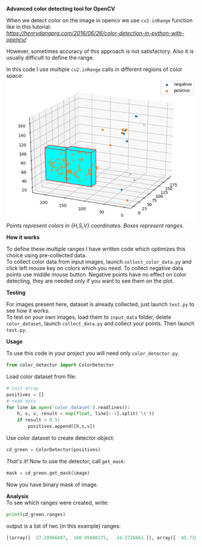 **Advanced color detecting tool for OpenCV**

When we detect color on the image in opencv we use `cv2.inRange` function like in this tutorial:  
*https://henrydangprg.com/2016/06/26/color-detection-in-python-with-opencv/*

However, sometimes accuracy of this approach is not satisfactory. Also it is usually difficult to define the range.

In this code I use multiple `cv2.inRange` calls in different regions of color space:  
![](Figure_1.png)  
*Points represent colors in {H,S,V} coordinates. Boxes represent ranges.*

**How it works**

To define these multiple ranges I have written code which optimizes this choice using pre-collected data.  
To collect color data from input images, launch `collect_color_data.py` and click left mouse key on colors which you need. To collect negative data points use middle mouse button. Negative points have no effect on color detecting, they are needed only if you want to see them on the plot.

**Testing**

For images present here, dataset is already collected, just launch `test.py` to see how it works.  
To test on your own images, load them to `input_data` folder, delete `color_dataset`, launch `collect_data.py` and collect your points. Then launch `test.py`.

**Usage**

To use this code in your project you will need only `color_detector.py`.  
```Python
from color_detector import ColorDetector
```
Load color dataset from file:
```Python
# init array
positives = []
# read data
for line in open('color_dataset').readlines():
	h, s, v, result = map(float, line[:-1].split('\t'))
	if result > 0.5:
		positives.append([h,s,v])
```
Use color dataset to create detector object:
```Python
cd_green = ColorDetector(positives)
```
*That's it!* Now to use the detector, call `get_mask`:
```Python
mask = cd_green.get_mask(image)
```
Now you have binary mask of image.  

**Analysis**  
To see which ranges were created, write:
```Python
print(cd_green.ranges)
```
output is a list of two (in this example) ranges:
```Python
[(array([  27.28966087,  160.95680175,   24.2726661 ]), array([  45.71033913,  226.04319825,   96.7273339 ])), (array([  27.12217638,  106.1456087 ,   24.15146678]), array([  47.87782362,  170.8543913 ,   99.84853322]))]
```
